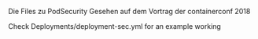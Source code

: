 Die Files zu PodSecurity
Gesehen auf dem Vortrag der containerconf 2018

Check Deployments/deployment-sec.yml for an example working 
